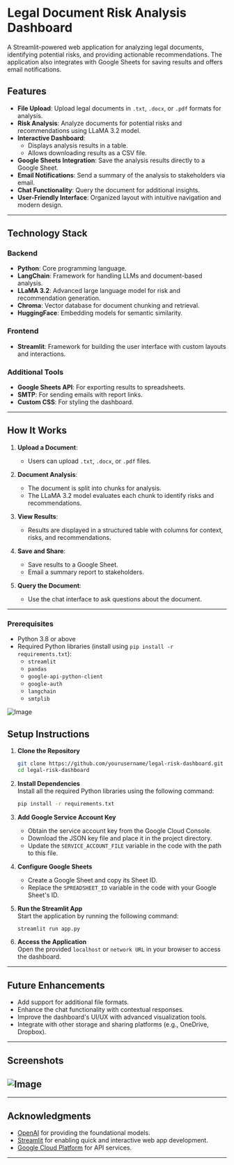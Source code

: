 # Legal Document Risk Analysis Dashboard

A Streamlit-powered web application for analyzing legal documents, identifying potential risks, and providing actionable recommendations. The application also integrates with Google Sheets for saving results and offers email notifications.

## Features

- **File Upload**: Upload legal documents in `.txt`, `.docx`, or `.pdf` formats for analysis.
- **Risk Analysis**: Analyze documents for potential risks and recommendations using LLaMA 3.2 model.
- **Interactive Dashboard**:
  - Displays analysis results in a table.
  - Allows downloading results as a CSV file.
- **Google Sheets Integration**: Save the analysis results directly to a Google Sheet.
- **Email Notifications**: Send a summary of the analysis to stakeholders via email.
- **Chat Functionality**: Query the document for additional insights.
- **User-Friendly Interface**: Organized layout with intuitive navigation and modern design.

---


## Technology Stack

### Backend
- **Python**: Core programming language.
- **LangChain**: Framework for handling LLMs and document-based analysis.
- **LLaMA 3.2**: Advanced large language model for risk and recommendation generation.
- **Chroma**: Vector database for document chunking and retrieval.
- **HuggingFace**: Embedding models for semantic similarity.

### Frontend
- **Streamlit**: Framework for building the user interface with custom layouts and interactions.

### Additional Tools
- **Google Sheets API**: For exporting results to spreadsheets.
- **SMTP**: For sending emails with report links.
- **Custom CSS**: For styling the dashboard.


---

## How It Works

1. **Upload a Document**:
   - Users can upload `.txt`, `.docx`, or `.pdf` files.

2. **Document Analysis**:
   - The document is split into chunks for analysis.
   - The LLaMA 3.2 model evaluates each chunk to identify risks and recommendations.

3. **View Results**:
   - Results are displayed in a structured table with columns for context, risks, and recommendations.

4. **Save and Share**:
   - Save results to a Google Sheet.
   - Email a summary report to stakeholders.

5. **Query the Document**:
   - Use the chat interface to ask questions about the document.

---
### Prerequisites
- Python 3.8 or above
- Required Python libraries (install using `pip install -r requirements.txt`):
    - `streamlit`
    - `pandas`
    - `google-api-python-client`
    - `google-auth`
    - `langchain`
    - `smtplib`


![Image](https://github.com/user-attachments/assets/800262a2-6cd4-409d-a74b-756524d9d46a)
## Setup Instructions

1. **Clone the Repository**
   ```bash
   git clone https://github.com/yourusername/legal-risk-dashboard.git
   cd legal-risk-dashboard
   ```

2. **Install Dependencies**  
   Install all the required Python libraries using the following command:

   ```bash
   pip install -r requirements.txt
   ```

3. **Add Google Service Account Key**  
   - Obtain the service account key from the Google Cloud Console.
   - Download the JSON key file and place it in the project directory.
   - Update the `SERVICE_ACCOUNT_FILE` variable in the code with the path to this file.

4. **Configure Google Sheets**  
   - Create a Google Sheet and copy its Sheet ID.
   - Replace the `SPREADSHEET_ID` variable in the code with your Google Sheet's ID.

5. **Run the Streamlit App**  
   Start the application by running the following command:

   ```bash
   streamlit run app.py
   ```

6. **Access the Application**  
   Open the provided `localhost` or `network URL` in your browser to access the dashboard.

---

## Future Enhancements

- Add support for additional file formats.
- Enhance the chat functionality with contextual responses.
- Improve the dashboard's UI/UX with advanced visualization tools.
- Integrate with other storage and sharing platforms (e.g., OneDrive, Dropbox).

---

## Screenshots

![Image](https://github.com/user-attachments/assets/3abae01c-67ea-4d40-8aab-e312ee3d613e)
---


---

## Acknowledgments

- [OpenAI](https://www.openai.com/) for providing the foundational models.
- [Streamlit](https://streamlit.io/) for enabling quick and interactive web app development.
- [Google Cloud Platform](https://cloud.google.com/) for API services.

---
